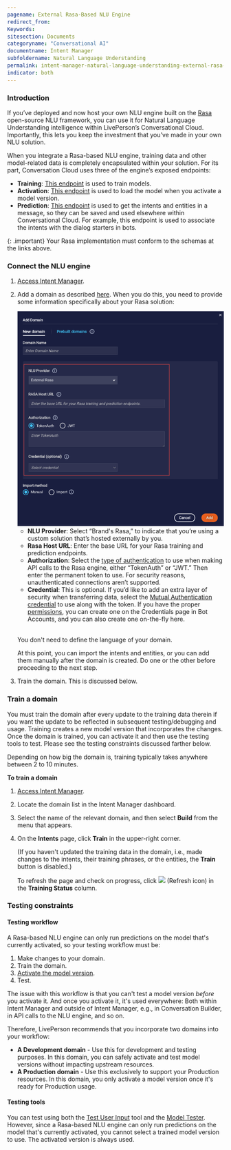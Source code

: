 ```yaml
---
pagename: External Rasa-Based NLU Engine
redirect_from:
Keywords:
sitesection: Documents
categoryname: "Conversational AI"
documentname: Intent Manager
subfoldername: Natural Language Understanding
permalink: intent-manager-natural-language-understanding-external-rasa-based-nlu-engine.html
indicator: both
---
```


### Introduction

If you’ve deployed and now host your own NLU engine built on the [Rasa](https://rasa.com/) open-source NLU framework, you can use it for Natural Language Understanding intelligence within LivePerson’s Conversational Cloud. Importantly, this lets you keep the investment that you’ve made in your own NLU solution.

When you integrate a Rasa-based NLU engine, training data and other model-related data is completely encapsulated within your solution. For its part, Conversation Cloud uses three of the engine’s exposed endpoints:

* **Training**: [This endpoint](https://rasa.com/docs/rasa/pages/http-api#operation/trainModel) is used to train models.
* **Activation**: [This endpoint](https://rasa.com/docs/rasa/pages/http-api#operation/replaceModel) is used to load the model when you activate a model version.
* **Prediction**: [This endpoint](https://rasa.com/docs/rasa/pages/http-api#operation/parseModelMessage) is used to get the intents and entities in a message, so they can be saved and used elsewhere within Conversational Cloud. For example, this endpoint is used to associate the intents with the dialog starters in bots.

{: .important}
Your Rasa implementation must conform to the schemas at the links above.

### Connect the NLU engine

1. [Access Intent Manager](intent-manager-overview.html#access-intent-manager).
2. Add a domain as described [here](intent-manager-build-domains.html#add-a-domain-manually-or-using-an-import-file). When you do this, you need to provide some information specifically about your Rasa solution:

    <img class="fancyimage" style="width:600px" src="img/ConvoBuilder/rasa1.png">

    * **NLU Provider**: Select “Brand's Rasa,” to indicate that you’re using a custom solution that’s hosted externally by you.
    * **Rasa Host URL**: Enter the base URL for your Rasa training and prediction endpoints.
    * **Authorization**: Select the [type of authentication](https://rasa.com/docs/rasa/pages/http-api) to use when making API calls to the Rasa engine, either “TokenAuth” or “JWT.” Then enter the permanent token to use. For security reasons, unauthenticated connections aren’t supported.
    * **Credential**: This is optional. If you’d like to add an extra layer of security when transferring data, select the [Mutual Authentication credential](bot-accounts-credentials.html#add-a-mutual-authentication-credential) to use along with the token. If you have the proper [permissions](bot-accounts-permissions.html), you can create one on the Credentials page in Bot Accounts, and you can also create one on-the-fly here.

    <br>You don't need to define the language of your domain.

    At this point, you can import the intents and entities, or you can add them manually after the domain is created. Do one or the other before proceeding to the next step.

3. Train the domain. This is discussed below.

### Train a domain

You must train the domain after every update to the training data therein if you want the update to be reflected in subsequent testing/debugging and usage. Training creates a new model version that incorporates the changes. Once the domain is trained, you can activate it and then use the testing tools to test. Please see the testing constraints discussed farther below.

Depending on how big the domain is, training typically takes anywhere between 2 to 10 minutes.

**To train a domain**

1. [Access Intent Manager](intent-manager-overview.html#access-intent-manager).
2. Locate the domain list in the Intent Manager dashboard.
3. Select the name of the relevant domain, and then select **Build** from the menu that appears.
4. On the **Intents** page, click **Train** in the upper-right corner.

    (If you haven't updated the training data in the domain, i.e., made changes to the intents, their training phrases, or the entities, the **Train** button is disabled.)

    To refresh the page and check on progress, click <img style="width:25px" src="img/ConvoBuilder/icon_trainRefresh.png"> (Refresh icon) in the **Training Status** column.

### Testing constraints

#### Testing workflow

A Rasa-based NLU engine can only run predictions on the model that's currently activated, so your testing workflow must be:

1. Make changes to your domain.
2. Train the domain.
3. [Activate the model version](intent-manager-build-domains.html#activate-the-latest-model-version).
4. Test.

The issue with this workflow is that you can't test a model version *before* you activate it. And once you activate it, it's used everywhere: Both within Intent Manager and outside of Intent Manager, e.g., in Conversation Builder, in API calls to the NLU engine, and so on.

Therefore, LivePerson recommends that you incorporate two domains into your workflow:
* **A Development domain** - Use this for development and testing purposes. In this domain, you can safely activate and test model versions without impacting upstream resources.
* **A Production domain** - Use this exclusively to support your Production resources. In this domain, you only activate a model version once it's ready for Production usage.

#### Testing tools

You can test using both the [Test User Input](intent-manager-build-test-a-single-utterance.html) tool and the [Model Tester](intent-manager-build-test-with-the-model-tester.html). However, since a Rasa-based NLU engine can only run predictions on the model that's currently activated, you cannot select a trained model version to use. The activated version is always used.